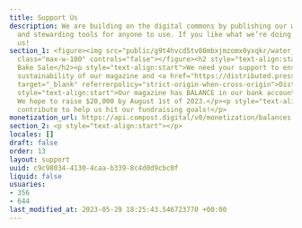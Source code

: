 ```yaml
---
title: Support Us
description: We are building on the digital commons by publishing our work freely
  and stewarding tools for anyone to use. If you like what we’re doing, consider supporting
  us!
section_1: <figure><img src="public/g9t4hvcd5tv08mbxjmzomx0yxqkr/water_dividers_transparent_4_200px.png"
  class="max-w-100" controls="false"></figure><h2 style="text-align:start" id="digital-bake-sale">Digital
  Bake Sale</h2><p style="text-align:start">We need your support to ensure the future
  sustainability of our magazine and <a href="https://distributed.press" rel="noopener"
  target="_blank" referrerpolicy="strict-origin-when-cross-origin">Distributed Press</a>.</p><p
  style="text-align:start">Our magazine has BALANCE in our bank account as of DATE.
  We hope to raise $20,000 by August 1st of 2023.</p><p style="text-align:start">Please
  contribute to help us hit our fundraising goals!</p>
monetization_url: https://api.compost.digital/v0/monetization/balances.json
section_2: <p style="text-align:start"></p>
locales: []
draft: false
order: 13
layout: support
uuid: c9c98034-4130-4caa-b339-8c4d0d9cbc0f
liquid: false
usuaries:
- 356
- 644
last_modified_at: 2023-05-29 18:25:43.546723770 +00:00
---
```


